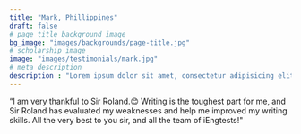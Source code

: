 ```yaml
---
title: "Mark, Phillippines"
draft: false
# page title background image
bg_image: "images/backgrounds/page-title.jpg"
# scholarship image
image: "images/testimonials/mark.jpg"
# meta description
description : "Lorem ipsum dolor sit amet, consectetur adipisicing elit, sed do eiusmod tempor incididunt ut labore. dolore magna aliqua. Ut enim ad minim veniam, quis nostrud."
---
```


“I am very thankful to Sir Roland.😊 Writing is the toughest part for me, and Sir Roland has evaluated my weaknesses and help me improved my writing skills. All the very best to you sir, and all the team of iEngtests!"